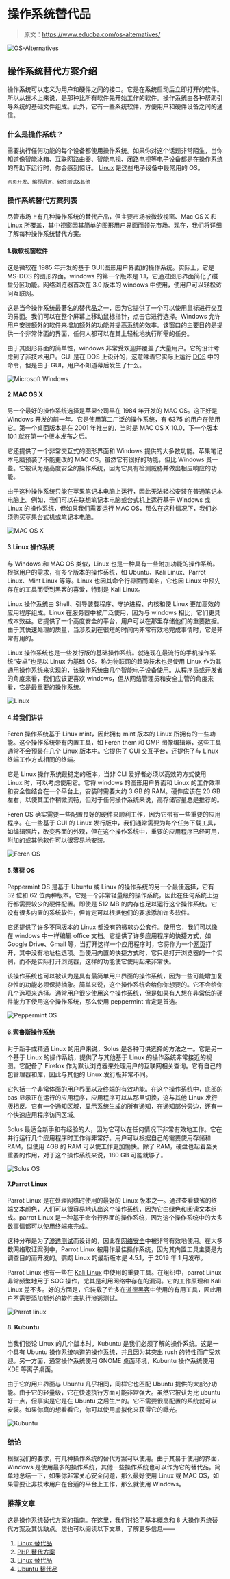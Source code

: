 # 操作系统替代品

> 原文：<https://www.educba.com/os-alternatives/>

![OS-Alternatives](img/35b4f635b5388686423fd041e4a43de5.png)



## 操作系统替代方案介绍

操作系统可以定义为用户和硬件之间的接口。它是在系统启动后立即打开的软件。所以从技术上来说，是那种比所有软件先开始工作的软件。操作系统由各种帮助引导系统的基础文件组成。此外，它有一些系统软件，方便用户和硬件设备之间的通信。

### 什么是操作系统？

需要执行任何功能的每个设备都使用操作系统。如果你对这个话题非常陌生，当你知道像智能冰箱、互联网路由器、智能电视、闭路电视等电子设备都是在操作系统的帮助下运行时，你会感到惊讶。 [Linux](https://www.educba.com/what-is-linux/) 是这些电子设备中最常用的 OS。

<small>网页开发、编程语言、软件测试&其他</small>

### 操作系统替代方案列表

尽管市场上有几种操作系统的替代产品，但主要市场被微软视窗、Mac OS X 和 Linux 所覆盖，其中视窗因其简单的图形用户界面而领先市场。现在，我们将详细了解每种操作系统替代方案。

#### 1.微软视窗软件

这是微软在 1985 年开发的基于 GUI(图形用户界面)的操作系统。实际上，它是 MS-DOS 的图形界面。windows 的第一个版本是 1.1，它通过图形界面简化了磁盘分区功能。网络浏览器首次在 3.0 版本的 windows 中使用，使用户可以轻松访问互联网。

这是当今操作系统最著名的替代品之一，因为它提供了一个可以使用鼠标进行交互的界面。我们可以在整个屏幕上移动鼠标指针，点击它进行选择。Windows 允许用户安装额外的软件来增加额外的功能并提高系统的效率。该窗口的主要目的是提供一个非常体面的界面，任何人都可以在其上轻松地执行所需的任务。

由于其图形界面的简单性，windows 非常受欢迎并覆盖了大量用户。它的设计考虑到了非技术用户。GUI 是在 DOS 上设计的，这意味着它实际上运行 [DOS](https://www.educba.com/what-is-dos/) 中的命令，但是由于 GUI，用户不知道幕后发生了什么。

![Microsoft Windows](img/f3da353361319dc44e608aafb6b7e0d4.png)



#### 2.MAC OS X

另一个最好的操作系统选择是苹果公司早在 1984 年开发的 MAC OS。这正好是 Windows 开发的前一年。它是使用第二广泛的操作系统，有 6375 的用户在使用它。第一个桌面版本是在 2001 年推出的，当时是 MAC OS X 10.0，下一个版本 10.1 就在第一个版本发布之后。

它还提供了一个非常交互式的图形界面和 Windows 提供的大多数功能。苹果笔记本电脑预装了不能更改的 MAC OS。虽然它有很好的功能，但比 Windows 贵一些。它被认为是高度安全的操作系统，因为它具有检测威胁并做出相应响应的功能。

由于这种操作系统只能在苹果笔记本电脑上运行，因此无法轻松安装在普通笔记本电脑上。例如，我们可以在联想笔记本电脑或台式机上运行基于 Windows 或 Linux 的操作系统，但如果我们需要运行 MAC OS，那么在这种情况下，我们必须购买苹果台式机或笔记本电脑。

![MAC OS X](img/3f0cd9c8fe852d567c8b7176a13c870f.png)



#### 3.Linux 操作系统

与 Windows 和 MAC OS 类似，Linux 也是一种具有一些附加功能的操作系统。根据用户的需求，有多个版本的操作系统，如 Ubuntu、Kali Linux、Parrot Linux、Mint Linux 等等。Linux 也因其命令行界面而闻名，它也因 Linux 中预先存在的工具而受到黑客的喜爱，特别是 Kali Linux。

Linux 操作系统由 Shell、引导装载程序、守护进程、内核和使 Linux 更加高效的应用程序组成。Linux 在服务器中被广泛使用，因为与 windows 相比，它们更具成本效益。它提供了一个高度安全的平台，用户可以在那里存储他们的重要数据。由于其快速处理的质量，当涉及到在很短的时间内非常有效地完成事情时，它是非常有用的。

Linux 操作系统也是一些发行版的基础操作系统。就连现在最流行的手机操作系统“安卓”也是以 Linux 为基础 OS。称为物联网的趋势技术也是使用 Linux 作为其通用操作系统来实现的，该操作系统由几个智能电子设备使用。从程序员或开发者的角度来看，我们应该更喜欢 windows，但从网络管理员和安全主管的角度来看，它是最重要的操作系统。

![Linux](img/54228fc88222553007246b6da46b877d.png)



#### 4.给我们讲讲

Feren 操作系统基于 Linux mint，因此拥有 mint 版本的 Linux 所拥有的一些功能。这个操作系统带有内置工具，如 Feren them 和 GMP 图像编辑器，这些工具通常不会预装在几个 Linux 版本中。它提供了 GUI 交互平台，还提供了与 Linux 终端工作方式相同的终端。

它是 Linux 操作系统最稳定的版本，当非 CLI 爱好者必须以高效的方式使用 Linux 时，可以考虑使用它。它将 windows 的图形用户界面和 Linux 的工作效率和安全性结合在一个平台上，安装时需要大约 3 GB 的 RAM。硬件应该在 20 GB 左右，以使其工作稍微流畅，但对于任何操作系统来说，高存储容量总是推荐的。

Feren OS 确实需要一些配置良好的硬件来顺利工作，因为它带有一些重要的应用程序。在一些基于 CUI 的 Linux 发行版中，我们通常需要为每个任务下载工具，如编辑照片，改变界面的外观，但在这个操作系统中，重要的应用程序已经可用，附加的或其他软件可以很容易地安装。

![Feren OS](img/c239c70543f3ce9a81f7a1a9a20ccad2.png)



#### 5.薄荷 OS

Peppermint OS 是基于 Ubuntu 或 Linux 的操作系统的另一个最佳选择，它有 32 位和 62 位两种版本。它是一个非常轻量级的操作系统，因此在任何系统上运行都需要较少的硬件配置。即使是 512 MB 的内存也足以运行这个操作系统。它没有很多内置的系统软件，但肯定可以根据他们的要求添加许多软件。

它还提供了许多不同版本的 Linux 都没有的微软办公套件。使用它，我们可以像在 windows 中一样编辑 office 文档。它提供了许多应用程序的快捷方式，如 Google Drive、Gmail 等，当打开这样一个应用程序时，它将作为一个[网页](https://www.educba.com/web-page-design-layout/)打开，其中没有地址栏选项。当使用内置的快捷方式时，它只是打开浏览器的一个实例，而不是实际打开浏览器，这样的功能使它使用起来非常快。

该操作系统也可以被认为是具有最简单用户界面的操作系统，因为一些可能增加复杂性的功能必须保持抽象。简单来说，这个操作系统会给你你想要的。它不会给你几个选项来选择。通常用户很少使用这个操作系统，但是如果有人想在非常低的硬件能力下使用这个操作系统，那么使用 peppermint 肯定是首选。

![Peppermint OS](img/6a7a4191e282b417a85bcc3c16609770.png)



#### 6.索鲁斯操作系统

对于新手或精通 Linux 的用户来说，Solus 是各种可供选择的方法之一。它是另一个基于 Linux 的操作系统，提供了与其他基于 Linux 的操作系统非常接近的视图。它配备了 Firefox 作为默认浏览器来处理用户的互联网相关查询。它有自己的包管理器和库，因此与其他的 Linux 发行版非常不同。

它包括一个非常体面的用户界面以及终端的有效功能。在这个操作系统中，底部的 bas 显示正在运行的应用程序，应用程序可以从那里切换，这与其他 Linux 发行版相反。它有一个通知区域，显示系统生成的所有通知，在通知部分旁边，还有一个快速应用程序访问区域。

Solus 最适合新手和有经验的人，因为它可以在任何情况下非常有效地工作。它在并行运行几个应用程序时工作得非常好。用户可以根据自己的需要使用存储和 RAM，但使用 4GB 的 RAM 可以使工作更加愉快。除了 RAM，硬盘也起着至关重要的作用，对于这个操作系统来说，180 GB 可能就够了。

![Solus OS](img/e3c6b951ca5635b62f84aea9ec127dfc.png)



#### 7.Parrot Linux

Parrot Linux 是在处理网络时使用的最好的 Linux 版本之一。通过查看缺省的终端文本颜色，人们可以很容易地认出这个操作系统，因为它由绿色和阅读文本组成。parrot Linux 是一种基于命令行界面的操作系统，因为这个操作系统中的大多数事情都可以使用终端来完成。

这种分布是为了[渗透测试](https://www.educba.com/penetration-testing/)而设计的，因此在[网络安全](https://www.educba.com/invest-in-cybersecurity/)中被非常有效地使用。在大多数网络取证案例中，Parrot Linux 被用作最佳操作系统，因为其内置工具主要是为调查目的而开发的。鹦鹉 Linux 的最新版本是 4.5.1，于 2019 年 1 月发布。

Parrot Linux 也有一些在 [Kali Linux](https://www.educba.com/kali-linux-commands/) 中使用的重要工具。在组织中，parrot Linux 非常频繁地用于 SOC 操作，尤其是利用网络中存在的漏洞。它的工作原理和 Kali Linux 差不多。好的方面是，它装载了许多在[道德黑客](https://www.educba.com/ethical-hacking-tools/)中使用的有用工具，因此用户不需要添加额外的软件来执行渗透测试。

![Parrot linux](img/fd5e087b42fc5f35ab6f58f9ecbbcf5d.png)



#### 8\. Kubuntu

当我们谈论 Linux 的几个版本时，Kubuntu 是我们必须了解的操作系统。这是一个具有 Ubuntu 操作系统味道的操作系统，并且因为其突出 rush 的特性而广受欢迎。另一方面，通常操作系统使用 GNOME 桌面环境，Kubuntu 操作系统使用 KDE 等离子桌面。

由于它的用户界面与 Ubuntu 几乎相同，同样它也匹配 Ubuntu 提供的大部分功能。由于它的轻量级，它在快速执行方面可能非常强大。虽然它被认为比 ubuntu 好一点，但事实是它是在 Ubuntu 之后生产的。它不需要很高配置的系统就可以安装。如果你真的想看看它，你可以使用虚拟化来获得它的曝光。

![Kubuntu](img/e26905a9f53a4f4bf213510aa9841f07.png)



### 结论

根据我们的要求，有几种操作系统的替代方案可以使用。由于其易于使用的界面，Windows 是使用最多的操作系统，其他一些操作系统也可以作为它的替代品。简单地总结一下，如果你非常关心安全问题，那么最好使用 Linux 或 MAC OS，如果需要让非技术用户在合适的平台上工作，那么就使用 Windows。

### 推荐文章

这是操作系统替代方案的指南。在这里，我们讨论了基本概念和 8 大操作系统替代方案及其优缺点。您也可以阅读以下文章，了解更多信息——

1.  [Linux 替代品](https://www.educba.com/linux-alternatives/)
2.  [PHP 替代方案](https://www.educba.com/php-alternatives/)
3.  [Linux 替代品](https://www.educba.com/linux-alternatives/)
4.  [Ubuntu 替代品](https://www.educba.com/ubuntu-alternatives/)





